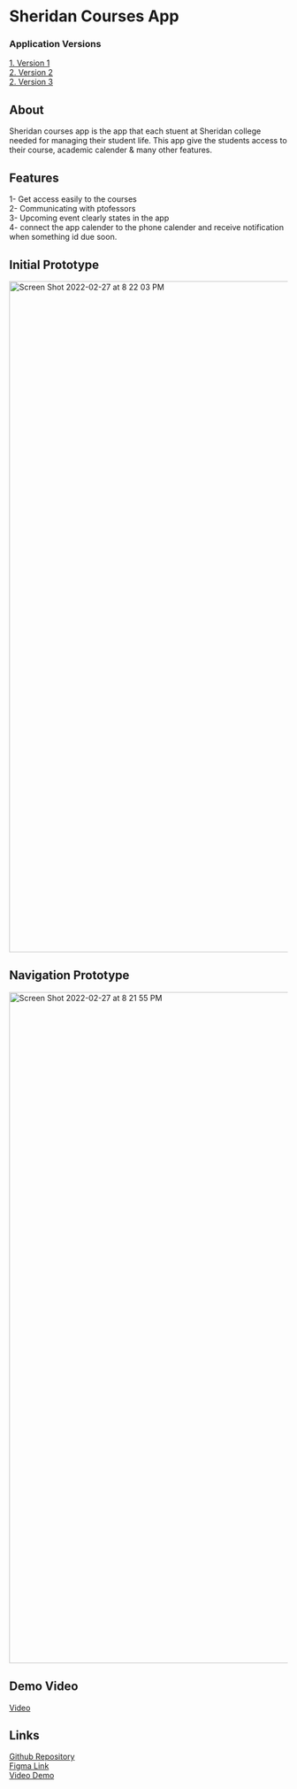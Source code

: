 # Sheridan Courses App

<h3>Application Versions </h3>

<a href="https://www.figma.com/file/yZ8A3qCsRz968mbaCHx9vN/Untitled?node-id=0%3A1">1. Version 1</a> <br>
<a href="https://www.figma.com/file/N7Ax5OZHyuanLsAleBo4Pn/Sheridan-Course-App-V2?node-id=0%3A1">2. Version 2</a> <br>
<a href="https://www.figma.com/file/N7Ax5OZHyuanLsAleBo4Pn/Sheridan-Course-App-V3?node-id=0%3A1">2. Version 3</a>

<h2>About</h2>
Sheridan courses app is the app that each stuent at Sheridan college needed for managing their student life. This app give the students access to their course, academic calender & many other features. 

<h2>Features</h2>
1- Get access easily to the courses <br>
2- Communicating with ptofessors  <br>
3- Upcoming event clearly states in the app  <br>
4- connect the app calender to the phone calender and receive notification when something id due soon.  <br>



<h2>Initial Prototype</h2>
<img width="1213" alt="Screen Shot 2022-02-27 at 8 22 03 PM" src="https://user-images.githubusercontent.com/68449449/155909584-c9f71adb-5c7c-4edb-99fe-872dc2fa137d.png">


<br>
<h2>Navigation Prototype</h2>


<img width="1213" alt="Screen Shot 2022-02-27 at 8 21 55 PM" src="https://user-images.githubusercontent.com/68449449/155909592-843c3fb5-77f4-4e36-b39a-555346e4adb1.png">


<h2>Demo Video </h2>
<a href="https://youtu.be/SbnTSyzNlJo">Video</a> <br>

<h2>Links</h2>
<a href="https://github.com/dana1994123/SheridanCoursesApp.git">Github Repository</a> <br>
<a href="https://www.figma.com/file/N7Ax5OZHyuanLsAleBo4Pn/Sheridan-Course-App-V2?node-id=0%3A1">Figma Link</a> <br>
<a href="https://youtu.be/SbnTSyzNlJo">Video Demo</a> <br>
